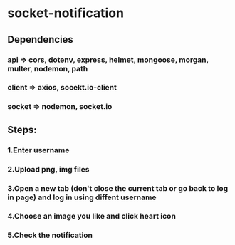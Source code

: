 # socket-notification

## Dependencies

### api => cors, dotenv, express, helmet, mongoose, morgan, multer, nodemon, path
### client => axios, socekt.io-client
### socket => nodemon, socket.io


## Steps:
###      1.Enter username
###      2.Upload png, img files
###      3.Open a new tab (don't close the current tab or go back to log in page) and log in using diffent username
###      4.Choose an image you like and click heart icon
###      5.Check the notification
